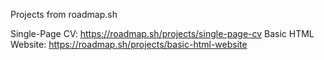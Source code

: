Projects from roadmap.sh

Single-Page CV: https://roadmap.sh/projects/single-page-cv
Basic HTML Website: https://roadmap.sh/projects/basic-html-website
